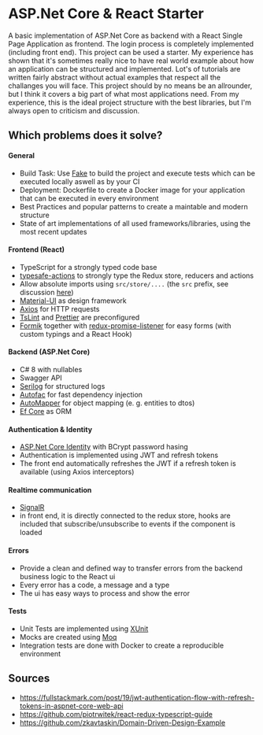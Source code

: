 

# ASP.Net Core & React Starter

A basic implementation of ASP.Net Core as backend with a React Single Page Application as frontend. The login process is completely implemented (including front end). This project can be used a starter.
My experience has shown that it's sometimes really nice to have real world example about how an application can be structured and implemented. Lot's of tutorials are written fairly abstract without actual examples that respect all the challanges you will face. This project should by no means be an allrounder, but I think it covers a big part of what most applications need. From my experience, this is the ideal project structure with the best libraries, but I'm always open to criticism and discussion.

## Which problems does it solve?

#### General

- Build Task: Use [Fake](https://fake.build/) to build the project and execute tests which can be executed locally aswell as by your CI
- Deployment: Dockerfile to create a Docker image for your application that can be executed in every environment
- Best Practices and popular patterns to create a maintable and modern structure
- State of art implementations of all used frameworks/libraries, using the most recent updates

#### Frontend (React)

- TypeScript for a strongly typed code base
- [typesafe-actions](https://github.com/piotrwitek/typesafe-actions) to strongly type the Redux store, reducers and actions
- Allow absolute imports using `src/store/....` (the `src` prefix, see discussion [here](https://github.com/facebook/create-react-app/issues/5118))
- [Material-UI](https://material-ui.com/) as design framework
- [Axios](https://github.com/axios/axios) for HTTP requests
- [TsLint](https://palantir.github.io/tslint/) and [Prettier](https://prettier.io/) are preconfigured
- [Formik](https://github.com/jaredpalmer/formik) together with [redux-promise-listener](https://github.com/erikras/redux-promise-listener) for easy forms (with custom typings and a React Hook)

#### Backend (ASP.Net Core)

- C# 8 with nullables
- Swagger API
- [Serilog](https://github.com/serilog/serilog) for structured logs
- [Autofac](https://autofac.org/) for fast dependency injection
- [AutoMapper](https://automapper.org/) for object mapping (e. g. entities to dtos)
- [Ef Core](https://docs.microsoft.com/en-us/ef/core/) as ORM

#### Authentication & Identity

- [ASP.Net Core Identity](https://docs.microsoft.com/en-us/aspnet/core/security/authentication/identity?view=aspnetcore-2.2&tabs=visual-studio) with BCrypt password hasing
- Authentication is implemented using JWT and refresh tokens
- The front end automatically refreshes the JWT if a refresh token is available (using Axios interceptors)

#### Realtime communication

- [SignalR](https://docs.microsoft.com/en-us/aspnet/core/signalr/introduction?view=aspnetcore-2.2)
- in front end, it is directly connected to the redux store, hooks are included that subscribe/unsubscribe to events if the component is loaded

#### Errors

- Provide a clean and defined way to transfer errors from the backend business logic to the React ui
- Every error has a code, a message and a type
- The ui has easy ways to process and show the error

#### Tests

- Unit Tests are implemented using [XUnit](https://xunit.net/)
- Mocks are created using [Moq](https://github.com/moq/moq4)
- Integration tests are done with Docker to create a reproducible environment

## Sources

- https://fullstackmark.com/post/19/jwt-authentication-flow-with-refresh-tokens-in-aspnet-core-web-api
- https://github.com/piotrwitek/react-redux-typescript-guide
- https://github.com/zkavtaskin/Domain-Driven-Design-Example

